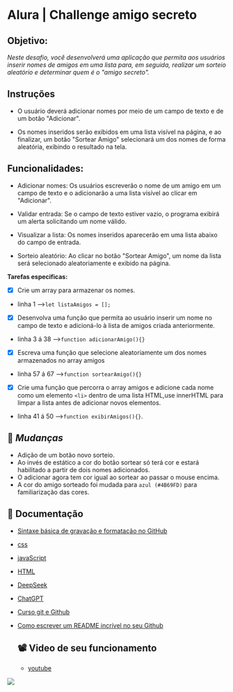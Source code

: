 
# Alura | Challenge amigo secreto
## Objetivo:
*Neste desafio, você desenvolverá uma aplicação que permita aos usuários inserir nomes de amigos em uma lista para, em seguida, realizar um sorteio aleatório e determinar quem é o "amigo secreto".*

## Instruções
- O usuário deverá adicionar nomes por meio de um campo de texto e de um botão "Adicionar".

- Os nomes inseridos serão exibidos em uma lista visível na página, e ao finalizar, um botão "Sortear Amigo" selecionará um dos nomes de forma aleatória, exibindo o resultado na tela.

## Funcionalidades:
 - Adicionar nomes: Os usuários escreverão o nome de um amigo em um campo de texto e o adicionarão a uma lista visível ao clicar em "Adicionar".

- Validar entrada: Se o campo de texto estiver vazio, o programa exibirá um alerta solicitando um nome válido.

 - Visualizar a lista: Os nomes inseridos aparecerão em uma lista abaixo do campo de entrada.

- Sorteio aleatório: Ao clicar no botão "Sortear Amigo", um nome da lista será selecionado aleatoriamente e exibido na página.

**Tarefas especificas:**

- [x] Crie um array para armazenar os nomes.
- linha 1 -->`let listaAmigos = [];`

- [x] Desenvolva uma função que permita ao usuário inserir um nome no campo de texto e adicioná-lo à lista de amigos criada anteriormente.
- linha 3 á 38  -->`function adicionarAmigo(){}`

- [x] Escreva uma função que selecione aleatoriamente um dos nomes armazenados no array amigos
- linha 57 á 67 -->`function sortearAmigo(){}`

- [x] Crie uma função que percorra o array amigos e adicione cada nome como um elemento `<li>` dentro de uma lista HTML,use innerHTML para limpar a lista antes de adicionar novos elementos.
- linha 41 á 50 -->`function exibirAmigos(){}`.
## 🔄 *Mudanças*
- Adição de um botão novo sorteio.
- Ao invés de estático a cor do botão sortear só terá cor e estará habilitado a partir de dois nomes adicionados.
- O adicionar agora tem cor igual ao sortear ao passar o mouse encima.
- A cor do amigo sorteado foi mudada para `azul (#4B69FD)` para familiarização das cores.


## 📘 Documentação
- [Sintaxe básica de gravação e formatação no GitHub](https://docs.github.com/pt/get-started/writing-on-github/getting-started-with-writing-and-formatting-on-github/basic-writing-and-formatting-syntax)

- [css](https://www.w3schools.com/css/default.asp)

- [javaScript](https://www.w3schools.com/js/default.asp)

- [HTML](https://www.w3schools.com/html/default.asp)

- [DeepSeek](https://chat.deepseek.com/)

- [ChatGPT](https://chatgpt.com/)

- [Curso git e Github](https://cursos.alura.com.br/course/git-github-compartilhando-colaborando-projetos)

- [Como escrever um README incrível no seu Github](https://www.alura.com.br/artigos/escrever-bom-readme)

  ## 📽️ Video de seu funcionamento
  - [youtube](https://youtu.be/uVr5DX-Wqjs)

<img src="assets/Captura de tela 2025-02-15 133237.png">
